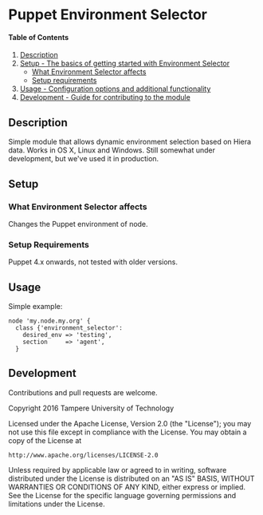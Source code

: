 # Puppet Environment Selector

#### Table of Contents

1. [Description](#description)
1. [Setup - The basics of getting started with Environment Selector](#setup)
    * [What Environment Selector affects](#what-environment-selector-affects)
    * [Setup requirements](#setup-requirements)
1. [Usage - Configuration options and additional functionality](#usage)
1. [Development - Guide for contributing to the module](#development)

## Description

Simple module that allows dynamic environment selection based on Hiera data. Works in OS X, Linux and Windows. Still somewhat under development, but we've used it in production.


## Setup

### What Environment Selector affects

Changes the Puppet environment of node.

### Setup Requirements

Puppet 4.x onwards, not tested with older versions.


## Usage

Simple example:

```
node 'my.node.my.org' {
  class {'environment_selector':
    desired_env => 'testing',
    section     => 'agent',
  }
```


## Development

Contributions and pull requests are welcome.

Copyright 2016 Tampere University of Technology

Licensed under the Apache License, Version 2.0 (the "License");
you may not use this file except in compliance with the License.
You may obtain a copy of the License at

    http://www.apache.org/licenses/LICENSE-2.0

Unless required by applicable law or agreed to in writing, software
distributed under the License is distributed on an "AS IS" BASIS,
WITHOUT WARRANTIES OR CONDITIONS OF ANY KIND, either express or implied.
See the License for the specific language governing permissions and
limitations under the License.

